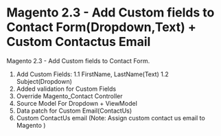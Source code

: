 # Magento 2.3 - Add Custom fields to Contact Form(Dropdown,Text) + Custom Contactus Email

Magento 2.3 - Add Custom fields to Contact Form.

1. Add Custom Fields:
    1.1 FirstName, LastName(Text)
    1.2 Subject(Dropdown)
2. Added validation for Custom Fields
3. Override Magento_Contact Controller
4. Source Model For Dropdown + ViewModel
5. Data patch for Custom Email(ContactUs)
6. Custom ContactUs email (Note: Assign custom contact us email to Magento )
